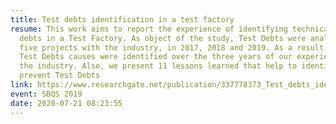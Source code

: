 ```yaml
---
title: Test debts identification in a test factory
resume: This work aims to report the experience of identifying technical test
  debts in a Test Factory. As object of the study, Test Debts were analyzed in
  five projects with the industry, in 2017, 2018 and 2019. As a result, four
  Test Debts causes were identified over the three years of our experience in
  the industry. Also, we present 11 lessons learned that help to identify and
  prevent Test Debts
link: https://www.researchgate.net/publication/337778373_Test_debts_identification_in_a_test_factory
event: SBQS 2019
date: 2020-07-21 08:23:55
---
```

